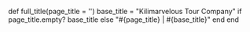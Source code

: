 <title><%= full_title(yield(:title)) %></title>
    <meta name="description" content="Best Tanzania Safari Company in Arusha. Kilimanjaro marvellous Safari offers Serengeti Safaris, Kilimanjaro Treks & Ngorongoro Crater Tours. Custom Packages & Best Prices. Book Now!">
 

 def full_title(page_title = '')
    base_title = "Kilimarvelous Tour Company"
    if page_title.empty?
      base_title
    else
      "#{page_title} | #{base_title}"
    end
end